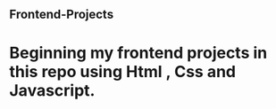 ## Frontend-Projects
# Beginning my frontend projects in this repo using Html , Css and Javascript.
